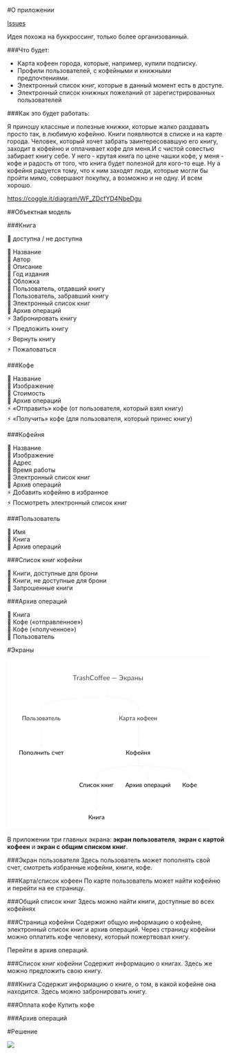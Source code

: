 #О приложении

[Issues](https://github.com/zorenko/homework/issues/4)

Идея похожа на буккроссинг, только более организованный.

###Что будет:
* Карта кофеен города, которые, например, купили подписку.
* Профили пользователей, с кофейными и книжными предпочтениями.
* Электронный список книг, которые в данный момент есть в доступе.
* Электронный список книжных пожеланий от зарегистрированных пользователей

###Как это будет работать:

Я приношу классные и полезные книжки, которые жалко раздавать просто так, в любимую кофейню. Книги появляются в списке и на карте города. Человек, который хочет забрать заинтересовавшую его книгу, заходит в кофейню и оплачивает кофе для меня.И с чистой совестью забирает книгу себе.
У него - крутая книга по цене чашки кофе, у меня - кофе и радость от того, что книга будет полезной для кого-то еще.
Ну а кофейня радуется тому, что к ним заходят люди, которые могли бы пройти мимо, совершают покупку, а возможно и не одну.
И всем хорошо.

https://coggle.it/diagram/WF_ZDcfYD4NbeDgu

##Объектная модель

###Книга

🚥 доступна / не доступна<br>

🔸 Название<br>
🔸 Автор<br>
🔸 Описание<br>
🔸 Год издания<br>
🔸 Обложка<br>
🔶 Пользователь, отдавший книгу<br>
🔶 Пользователь, забравший книгу<br>
🔶 Электронный список книг<br>
🔶 Архив операций<br>
⚡️ Забронировать книгу <br>
⚡️ Предложить книгу <br>
⚡️ Вернуть книгу <br>
⚡️ Пожаловаться <br>

###Кофе

🔸 Название<br>
🔸 Изображение<br>
🔸 Стоимость<br>
🔶 Архив операций<br>
⚡️ «Отправить» кофе (от пользователя, который взял книгу) <br>
⚡️ «Получить» кофе (для пользователя, который принес книгу) <br>


###Кофейня

🔸 Название<br>
🔸 Изображение<br>
🔸 Адрес<br>
🔸 Время работы<br>
🔶 Электронный список книг<br>
🔶 Архив операций<br>
⚡️ Добавить кофейню в избранное <br>
⚡️ Посмотреть электронный список книг <br>


###Пользователь

🔸 Имя<br>
🔶 Книга<br>
🔶 Архив операций<br>


###Список книг кофейни

🔶 Книги, доступные для брони<br>
🔶 Книги, не доступные для брони<br>
🔶 Запрошенные книги<br>

###Архив операций

🔶 Книга <br>
🔶 Кофе («отправленное») <br>
🔶 Кофе («полученное») <br>
🔶 Пользователь <br>


#Экраны

![](docs/trashcoffee_ia.png)

В приложении три главных экрана: **экран пользователя**, **экран с картой кофеен** и **экран с общим списком книг**. 

###Экран пользователя
Здесь пользователь может пополнять свой счет, смотреть избранные кофейни, книги, кофе.

###Карта/список кофеен
По карте пользователь может найти кофейню и перейти на ее страницу.

###Общий список книг
Здесь можно найти книги, доступные во всех кофейнях

###Страница кофейни
Содержит общую информацию о кофейне, электронный список книг и архив операций.
Через страницу кофейни можно оплатить кофе человеку, который пожертвовал книгу.

Перейти в архив операций.

###Список книг кофейни
Содержит информацию о книгах.
Здесь же можно предложить свою книгу.

###Книга
Содержит информацию о книге, о том, в какой кофейне она находится.
Здесь можно забронировать книгу.

###Оплата кофе
Купить кофе

###Архив операций




#Решение

![](../.png)
